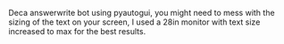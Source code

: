 Deca answerwrite bot using pyautogui, you might need to mess with the sizing of the text on your screen, I used a 28in monitor with text size increased to max for the best results.
